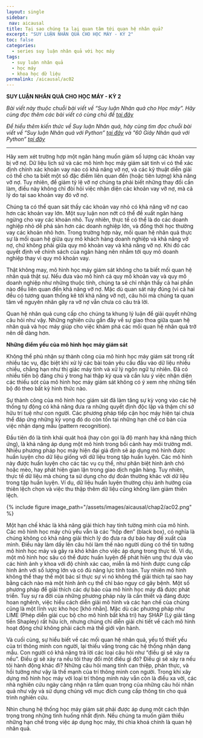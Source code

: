 ```yaml
---
layout: single
sidebar:
 nav: aicausal
title: Tại sao chúng ta lại quan tâm tới quan hệ nhân quả?
excerpt: "SUY LUẬN NHÂN QUẢ CHO HỌC MÁY - KỲ 2"
toc: false
categories:
  - series suy luận nhân quả với học máy
tags:
  - suy luận nhân quả
  - học máy
  - khoa học dữ liệu
permalink: /aicausal/ac02
---
```


**SUY LUẬN NHÂN QUẢ CHO HỌC MÁY - KỲ 2**

*Bài viết này thuộc chuỗi bài viết về “Suy luận Nhân quả cho Học máy”. Hãy cùng đọc thêm các bài viết có cùng chủ đề [tại đây](http://kinhtehocvohai.com/aicausal/)*

*Để hiểu thêm kiến thức về Suy luận Nhân quả, hãy cùng tìm đọc chuỗi bài viết về “Suy luận Nhân quả với Python” [tại đây](http://kinhtehocvohai.com/pythoncausal/) và "60 Giây Nhân quả với Python” [tại đây](http://kinhtehocvohai.com/causalgraph/)*


-------

Hãy xem xét trường hợp một ngân hàng muốn giảm số lượng các khoản vay bị vỡ nợ. Dữ liệu lịch sử và các mô hình học máy giám sát tinh vi có thể xác định chính xác khoản vay nào có khả năng vỡ nợ, và các kỹ thuật diễn giải có thể cho ta biết một số đặc điểm liên quan đến (hoặc tiên lượng) khả năng vỡ nợ. Tuy nhiên, để giảm tỷ lệ vỡ nợ chúng ta phải biết những thay đổi cần làm, điều này không chỉ đòi hỏi việc nhận diện các khoản vay vỡ nợ, mà cả lý do tại sao khoản vay đó vỡ nợ.

Chúng ta có thể quan sát thấy các khoản vay nhỏ có khả năng vỡ nợ cao hơn các khoản vay lớn. Một suy luận non nớt có thể đề xuất ngân hàng ngừng cho vay các khoản nhỏ. Tuy nhiên, thực tế có thể là do các doanh nghiệp nhỏ dễ phá sản hơn các doanh nghiệp lớn, và đồng thời học thường vay các khoản nhỏ hơn. Trong trường hợp này, mối quan hệ nhân quả thực sự là mối quan hệ giữa quy mô khách hàng doanh nghiệp và khả năng vỡ nợ, chứ không phải giữa quy mô khoản vay và khả năng vỡ nợ. Khi đó các quyết định về chính sách của ngân hàng nên nhắm tới quy mô doanh nghiệp thay vì quy mô khoản vay. 

Thật không may, mô hình học máy giám sát không cho ta biết mối quan hệ nhân quả thật sự. Nếu đưa vào mô hình cả quy mô khoản vay và quy mô doanh nghiệp như những thuộc tính, chúng ta sẽ chỉ nhận thấy cả hai phần nào đều liên quan đến khả năng vỡ nợ. Mặc dù quan sát này đúng (vì cả hai đều có tương quan thống kê tới khả năng vỡ nợ), câu hỏi mà chúng ta quan tâm về nguyên nhân gây ra vỡ nợ vẫn chưa có câu trả lời. 

Quan hệ nhân quả cung cấp cho chúng ta khung lý luận để giải quyết những câu hỏi như vậy. Những nghiên cứu gần đây về sự giao thoa giữa quan hệ nhân quả và học máy giúp cho việc khám phá các mối quan hệ nhân quả trở nên dễ dàng hơn.

**Những điểm yếu của mô hình học máy giám sát**

Không thể phủ nhận sự thành công của mô hình học máy giám sát trong rất nhiều  tác vụ, đặc biệt khi xử lý các bài toán yêu cầu đầu vào dữ liệu nhiều chiều, chẳng hạn như thị giác máy tính và xử lý ngôn ngữ tự nhiên. Đã có nhiều tiến bộ đáng chú ý trong hai thập kỷ qua và cần lưu ý việc nhận diện các thiếu sót của mô hình học máy giám sát không có ý  xem nhẹ những tiến bộ đó theo bất kỳ hình thức nào.

Sự thành công của mô hình học giám sát đã làm tăng sự kỳ vọng vào các hệ thống tự động có khả năng đưa ra những quyết định độc lập và thậm chí sở hữu trí tuệ như con người. Các phương pháp tiếp cận học máy hiện tại chưa thể đáp ứng những kỳ vọng đó do còn tồn tại những hạn chế cơ bản của việc nhận dạng mẫu (pattern recognition).

Đầu tiên đó là tính khái quát hoá (hay còn gọi là  độ mạnh hay khả năng thích ứng), là khả năng áp dụng một mô hình trong bối cảnh hay môi trường mới. Nhiều phương pháp học máy hiện đại giả định sẽ áp dụng mô hình được huấn luyện cho dữ liệu giống với dữ liệu trong tập huấn luyện. Các mô hình này được huấn luyện cho các tác vụ cụ thể, như phân biệt hình ảnh chó hoặc mèo, hay phát hiện gian lận trong giao dịch ngân hàng. Tuy nhiên, thực tế dữ liệu mà chúng ta sử dụng cho dự đoán thường khác với dữ liệu trong tập huấn luyện. Ví dụ, dữ liệu huấn luyện thường chịu ảnh hưởng của thiên lệch chọn và việc thu thập thêm dữ liệu cũng không làm giảm thiên lệch.

{% include figure image_path="/assets/images/aicausal/chap2/ac02.png" %}

Một hạn chế khác là khả năng giải thích hay tính tường minh của mô hình. Các mô hình học máy chủ yếu vẫn là các “hộp đen” (black box), có nghĩa là chúng không có khả năng giải thích lý do đưa ra dự báo hay đề xuất của mình. Điều này làm dấy lên câu hỏi làm thế nào người dùng có thể tin tưởng mô hình học máy và gây ra khó khăn cho việc áp dụng trong thực tế. Ví dụ, một mô hình học sâu có thể được huấn luyện để phát hiện ung thư dựa vào các hình ảnh y khoa với độ chính xác cao, miễn là mô hình được cung cấp hình ảnh với số lượng lớn và có đủ năng lực tính toán. Tuy nhiên mô hình không thể thay thế một bác sĩ thực sự vì nó không thể giải thích tại sao hay bằng cách nào mà một hình ảnh cụ thể chỉ báo nguy cơ gây bệnh. Một số phương pháp để giải thích các dự báo của mô hình học máy đã được phát triển. Tuy sự ra đời của những phương pháp này là cần thiết và đáng được hoan nghênh, việc hiểu cách diễn giải mô hình và các hạn chế của chúng cũng là một lĩnh vực kho học [khó nhằn]. Mặc dù các phương pháp như LIME (Phép diễn giải cục bộ cho mô hình bất khả tri) hay SHAP (Lý giải tăng tiến Shapley) rất hữu ích, nhưng chúng chỉ diễn giải chi tiết về cách mô hình hoạt động chứ không phải cách mà thế giới vận hành. 

Và cuối cùng, sự hiểu biết về các mối quan hệ nhân quả, yếu tố thiết yếu của trí thông minh con người, lại thiếu vắng trong các hệ thống nhận dạng mẫu. Con người có khả năng trả lời các loại câu hỏi như “điều gì sẽ xảy ra nếu”. Điều gì sẽ xảy ra nếu tôi thay đổi một điều gì đó? Điều gì sẽ xảy ra nếu tôi hành động khác đi? Những câu hỏi mang tính can thiệp, phản thực, và hồi tưởng như vậy là thế mạnh của trí thông minh con người. Trong khi xây dựng mô hình học máy với loại trí thông minh này vẫn còn là điều xa vời, các nhà nghiên cứu ngày càng nhận ra tầm quan trọng của những câu hỏi nhân quả như vậy và sử dụng chúng với mục đích cung cấp thông tin cho  quá trình nghiên cứu.

Nhìn chung hệ thống học máy giám sát phải được áp dụng một cách thận trọng trong những tình huống nhất định. Nếu chúng ta muốn giảm thiểu những hạn chế trong việc áp dụng học máy, thì chìa khoá chính là quan hệ nhân quả. 



